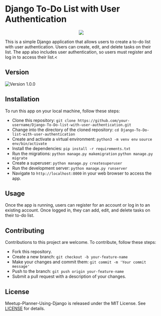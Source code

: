 # Django To-Do List with User Authentication

<p align="center"><img src="https://img.icons8.com/color/96/000000/django.png"/></p>

<p>This is a simple Django application that allows users to create a to-do list with user authentication. Users can create, edit, and delete tasks on their list. The app also includes user authentication, so users must register and log in to access their list.<


## Version

![Version 1.0.0](https://img.shields.io/badge/version-1.0.0-blue.svg)


## Installation

To run this app on your local machine, follow these steps:
- Clone this repository: `git clone https://github.com/your-username/Django-To-Do-list-with-user-authentication.git`
- Change into the directory of the cloned repository: `cd Django-To-Do-list-with-user-authentication`
- Create and activate a virtual environment: `python3 -m venv env` `source env/bin/activate`
- Install the dependencies: `pip install -r requirements.txt`
- Run the migrations: `python manage.py makemigration` `python manage.py migrate`
- Create a superuser: `python manage.py createsuperuser`
- Run the development server: `python manage.py runserver`
- Navigate to `http://localhost:8000` in your web browser to access the app.


## Usage

Once the app is running, users can register for an account or log in to an existing account. Once logged in, they can add, edit, and delete tasks on their to-do list.


## Contributing

Contributions to this project are welcome. To contribute, follow these steps:
- Fork this repository.
- Create a new branch: `git checkout -b your-feature-name`
- Make your changes and commit them: `git commit -m 'Your commit message'`
- Push to the branch: `git push origin your-feature-name`
- Submit a pull request with a description of your changes.


## License

Meetup-Planner-Using-Django is released under the MIT License. See [LICENSE](LICENSE) for details.
